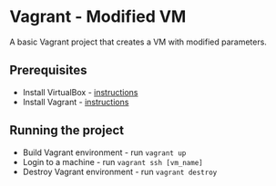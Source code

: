 # Vagrant - Modified VM

A basic Vagrant project that creates a VM with modified parameters.

## Prerequisites

* Install VirtualBox - [instructions](https://www.virtualbox.org/wiki/Downloads)
* Install Vagrant - [instructions](https://www.vagrantup.com/downloads.html)

## Running the project

* Build Vagrant environment - run `vagrant up`
* Login to a machine - run `vagrant ssh [vm_name]`
* Destroy Vagrant environment - run `vagrant destroy`
